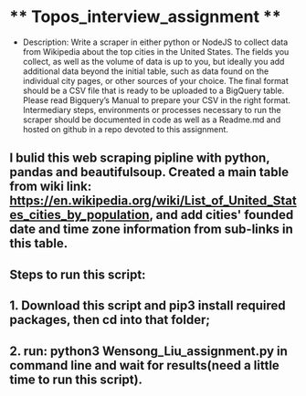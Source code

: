 # ** Topos_interview_assignment **

* Description: Write a scraper in either python or NodeJS to collect data from Wikipedia about the top cities in the United States. The fields you collect, as well as the volume of data is up to you, but ideally you add additional data beyond the initial table, such as data found on the individual city pages, or other sources of your choice. The final format should be a CSV file that is ready to be uploaded to a BigQuery table. Please read Bigquery’s Manual to prepare your CSV in the right format. Intermediary steps, environments or processes necessary to run the scraper should be documented in code as well as a Readme.md and hosted on github in a repo devoted to this assignment. 

## I bulid this web scraping pipline with python, pandas and beautifulsoup. Created a main table from wiki link: https://en.wikipedia.org/wiki/List_of_United_States_cities_by_population, and add cities' founded date and time zone information from sub-links in this table.

## Steps to run this script:
## 1. Download this script and pip3 install required packages, then cd into that folder;
## 2. run: python3 Wensong_Liu_assignment.py in command line and wait for results(need a little time to run this script).
